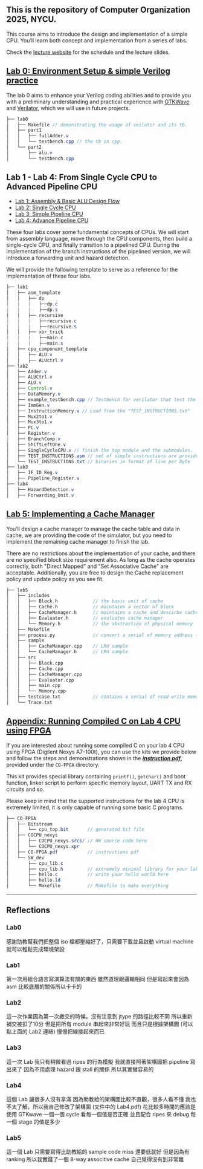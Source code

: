 ## This is the repository of Computer Organization 2025, NYCU.

This course aims to introduce the design and implementation of a simple CPU. 
You’ll learn both concept and implementation from a series of labs.

Check the [lecture website](https://people.cs.nycu.edu.tw/~ttyeh/course/2025_Spring/CS10014/outline.html) for the schedule and the lecture slides.

## [Lab 0: Environment Setup & simple Verilog practice](https://github.com/nycu-caslab/CO2025/tree/main/Lab0)

The lab 0 aims to enhance your Verilog coding abilities and to provide you with a preliminary understanding and practical experience with [GTKWave](https://gtkwave.sourceforge.net/) and [Verilator](https://www.veripool.org/verilator/), which we will use in future projects.
```java
├── lab0
│   ├── Makefile // demonstrating the usage of veilator and its tb.
│   ├── part1
│   │   ├── fullAdder.v
│   │   └── testbench.cpp // the tb in cpp.
│   └── part2
│       ├── alu.v
│       └── testbench.cpp
```


## Lab 1 - Lab 4: From Single Cycle CPU to Advanced Pipeline CPU

- [Lab 1: Assembly & Basic ALU Design Flow](https://github.com/nycu-caslab/CO2025/tree/main/Lab1)
- [Lab 2: Single Cycle CPU](https://github.com/nycu-caslab/CO2025/tree/main/Lab2)
- [Lab 3: Simple Pipeline CPU](https://github.com/nycu-caslab/CO2025/tree/main/Lab3)
- [Lab 4: Advance Pipeline CPU](https://github.com/nycu-caslab/CO2025/tree/main/Lab4)

These four labs cover some fundamental concepts of CPUs. We will start from assembly language, move through the CPU components, then build a single-cycle CPU, and finally transition to a pipelined CPU. 
During the implementation of the branch instructions of the pipelined version, we will introduce a forwarding unit and hazard detection.

We will provide the following template to serve as a reference for the implementation of these four labs.
```java
├── lab1
│   ├── asm_template
│   │   ├── dp
|   |   |   ├──dp.c
|   |   |   ├──dp.s
│   │   ├── recursive
|   |   |   ├──recursive.c
|   |   |   ├──recursive.s
│   │   ├── xor_trick
|   |   |   ├──main.c
|   |   |   ├──main.s
│   ├── cpu_component_template
│   │   ├── ALU.v
│   │   ├── ALUctrl.v
├── lab2
│   ├── Adder.v
│   ├── ALUCtrl.v
│   ├── ALU.v
│   ├── Control.v
│   ├── DataMemory.v
│   ├── example_testbench.cpp // Testbench for verilator that test the CPU.
│   ├── ImmGen.v
│   ├── InstructionMemory.v // Load from the "TEST_INSTRUCTIONS.txt"
│   ├── Mux2to1.v
│   ├── Mux3to1.v
│   ├── PC.v
│   ├── Register.v
|   ├── BranchComp.v
│   ├── ShiftLeftOne.v
│   ├── SingleCycleCPU.v // finish the top module and the submodules.
│   ├── TEST_INSTRUCTIONS.asm // set of simple instructions are provided
│   └── TEST_INSTRUCTIONS.txt // binaries in format of line per byte
├── lab3
│   ├── IF_ID_Reg.v
│   ├── Pipeline_Register.v
├── lab4
│   ├── HazardDetection.v
│   ├── Forwarding_Unit.v
```

## [Lab 5: Implementing a Cache Manager](https://github.com/nycu-caslab/CO2025/tree/main/Lab5)

You’ll design a cache manager to manage the cache table and data in cache, we are providing the code of the simulator, but you need to implement the remaining cache manager to finish the lab.

There are no restrictions about the implementation of your cache, and there are no specified block size requirement also. As long as the cache operates correctly, both "Direct Mapped" and "Set Associative Cache" are acceptable. Additionally, you are free to design the Cache replacement policy and update policy as you see fit.

```c
├── lab5
│   ├── includes
│   │   ├── Block.h             // the basic unit of cache
│   │   ├── Cache.h             // maintains a vector of block
│   │   ├── CacheManager.h      // maintains a cache and descirbe cache policy
│   │   ├── Evaluator.h         // evaluates cache manager
│   │   └── Memory.h            // the abstraction of physical memory
│   ├── Makefile
│   ├── process.py              // convert a serial of memory address to memory operation ( Trace.txt -> testcase.txt )
│   ├── sample
│   │   ├── CacheManager.cpp    // LRU sample
│   │   └── CacheManager.h      // LRU sample
│   ├── src                      
│   │   ├── Block.cpp
│   │   ├── Cache.cpp
│   │   ├── CacheManager.cpp
│   │   ├── Evaluator.cpp
│   │   ├── main.cpp
│   │   └── Memory.cpp
│   ├── testcase.txt            // contains a serial of read write memory operation log
│   └── Trace.txt
```

## [Appendix: Running Compiled C on Lab 4 CPU using FPGA](https://github.com/nycu-caslab/CO2025/blob/main/CO-FPGA/CO-FPGA.pdf)

If you are interested about running some compiled C on your lab 4 CPU using FPGA (Digilent Nexys A7-100t), you can use the kits we provide below and follow the steps and demonstrations shown in the [***instruction pdf***](https://github.com/nycu-caslab/CO2025/blob/main/CO-FPGA/CO-FPGA.pdf), provided under the `CO-FPGA` directory.

This kit provides special library containing `printf()`, `getchar()` and boot function, linker script to perform specific memory layout, UART TX and RX circuits and so.

Please keep in mind that the supported instructions for the lab 4 CPU is extremely limited, it is only capable of running some basic C programs.
```java
├── CO-FPGA
│   ├── Bitstream
│   │   └── cpu_top.bit       // generated bit file
│   ├── COCPU_nexys
│   │   ├── COCPU_nexys.srcs/ // HW source code here
│   │   └── COCPU_nexys.xpr
│   ├── CO-FPGA.pdf           // instructions pdf
│   └── SW_dev
│       ├── cpu_lib.c
│       ├── cpu_lib.h         // extremely minimal library for your lab CPU.
│       ├── hello.c           // write your hello world here
│       ├── hello.ld
│       └── Makefile          // Makefile to make everything
```

---

## Reflections

### Lab0
感謝助教幫我們把整個 iso 檔都壓縮好了，只需要下載並且啟動 virtual machine 就可以輕鬆完成環境架設

### Lab1
第一次用組合語言寫演算法有關的東西
雖然道理跟邏輯相同
但是寫起來會因為 asm 比較底層的關係所以卡卡的

### Lab2
這一次作業因為第一次繳交的時候，沒有注意到 jtype 的路徑比較不同
所以重新補交被扣了10分
但是把所有 module 串起來非常好玩
而且只是根據架構圖 (可以點上面的 Lab2 連結) 慢慢把線接起來而已

### Lab3
這一次 Lab 我只有稍微看過 ripes 的行為模擬
我就直接照著架構圖把 pipeline 寫出來了
因為不用處理 hazard 跟 stall 的關係
所以其實蠻容易的

### Lab4
這個 Lab 讓很多人沒有拿滿
因為助教給的架構圖比較不直觀，很多人看不懂
我也不太了解，所以我自己修改了架構圖 (文件中的 Lab4.pdf)
花比較多時間的應該是 使用 GTKwave 一個一個 cycle 看每一個值是否正確
並且配合 ripes 來 debug 每一個 stage 的值是多少

### Lab5
這一個 Lab 只需要寫得比助教給的 sample code miss 還要低就好
但是因為有 ranking 所以我實踐了一個 8-way associtive cache
自己覺得沒有到非常難